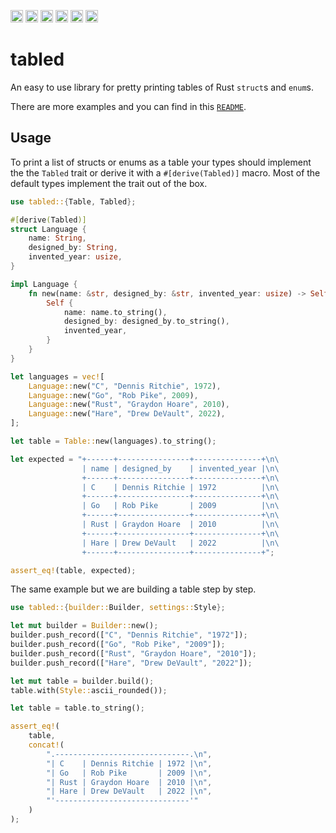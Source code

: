 [<img alt="github" src="https://img.shields.io/badge/github-zhiburt/tabled-8da0cb?style=for-the-badge&labelColor=555555&logo=github" height="20">](https://github.com/zhiburt/tabled/)
[<img alt="crates.io" src="https://img.shields.io/crates/v/tabled.svg?style=for-the-badge&color=fc8d62&logo=rust" height="20">](https://crates.io/crates/tabled)
[<img alt="docs.rs" src="https://img.shields.io/badge/docs.rs-tabled-66c2a5?style=for-the-badge&labelColor=555555&logo=docs.rs" height="20">](https://docs.rs/tabled)
[<img alt="build status" src="https://img.shields.io/github/actions/workflow/status/zhiburt/tabled/ci.yml?branch=master&style=for-the-badge" height="20">](https://github.com/zhiburt/tabled/actions)
[<img alt="coverage" src="https://img.shields.io/coveralls/github/zhiburt/tabled/master?style=for-the-badge" height="20">](https://coveralls.io/github/zhiburt/tabled)
[<img alt="dependency status" src="https://deps.rs/repo/github/zhiburt/tabled/status.svg?style=for-the-badge" height="20">](https://deps.rs/repo/github/zhiburt/tabled)

# tabled

An easy to use library for pretty printing tables of Rust `struct`s and `enum`s.

There are more examples and you can find in this [`README`](https://github.com/zhiburt/tabled/blob/master/README.md).

## Usage

To print a list of structs or enums as a table your types should implement the the `Tabled` trait or derive it with a `#[derive(Tabled)]` macro.
Most of the default types implement the trait out of the box.

```rust
use tabled::{Table, Tabled};

#[derive(Tabled)]
struct Language {
    name: String,
    designed_by: String,
    invented_year: usize,
}

impl Language {
    fn new(name: &str, designed_by: &str, invented_year: usize) -> Self {
        Self {
            name: name.to_string(),
            designed_by: designed_by.to_string(),
            invented_year,
        }
    }
}

let languages = vec![
    Language::new("C", "Dennis Ritchie", 1972),
    Language::new("Go", "Rob Pike", 2009),
    Language::new("Rust", "Graydon Hoare", 2010),
    Language::new("Hare", "Drew DeVault", 2022),
];

let table = Table::new(languages).to_string();

let expected = "+------+----------------+---------------+\n\
                | name | designed_by    | invented_year |\n\
                +------+----------------+---------------+\n\
                | C    | Dennis Ritchie | 1972          |\n\
                +------+----------------+---------------+\n\
                | Go   | Rob Pike       | 2009          |\n\
                +------+----------------+---------------+\n\
                | Rust | Graydon Hoare  | 2010          |\n\
                +------+----------------+---------------+\n\
                | Hare | Drew DeVault   | 2022          |\n\
                +------+----------------+---------------+";

assert_eq!(table, expected);
```

The same example but we are building a table step by step.

```rust
use tabled::{builder::Builder, settings::Style};

let mut builder = Builder::new();
builder.push_record(["C", "Dennis Ritchie", "1972"]);
builder.push_record(["Go", "Rob Pike", "2009"]);
builder.push_record(["Rust", "Graydon Hoare", "2010"]);
builder.push_record(["Hare", "Drew DeVault", "2022"]);

let mut table = builder.build();
table.with(Style::ascii_rounded());

let table = table.to_string();

assert_eq!(
    table,
    concat!(
        ".------------------------------.\n",
        "| C    | Dennis Ritchie | 1972 |\n",
        "| Go   | Rob Pike       | 2009 |\n",
        "| Rust | Graydon Hoare  | 2010 |\n",
        "| Hare | Drew DeVault   | 2022 |\n",
        "'------------------------------'"
    )
);
```